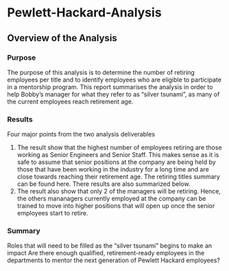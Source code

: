# Pewlett-Hackard-Analysis

## Overview of the Analysis

### Purpose
The purpose of this analysis is to determine the number of retiring employees per title and to identify employees who are eligible to participate in a mentorship program. This report summarises the analysis in order to help Bobby’s manager for what they refer to as “silver tsunami”, as many of the current employees reach retirement age. 

### Results
Four major points from the two analysis deliverables

1. The result show that the highest number of employees retiring are those working as Senior Engineers and Senior Staff. This makes sense as it is safe to assume that senior positions at the company are being held by those that have been working in the industry for a long time and are close towards reaching their retirement age. The retiring titles summary can be found here. There results are also summarized below.
2. The result also show that only 2 of the managers will be retiring. Hence, the others mananagers currently employed at the company can be trained to move into higher positions that will open up once the senior employees start to retire.




### Summary
Roles that will need to be filled as the “silver tsunami” begins to make an impact
Are there enough qualified, retirement-ready employees in the departments to mentor the next generation of Pewlett Hackard employees?
